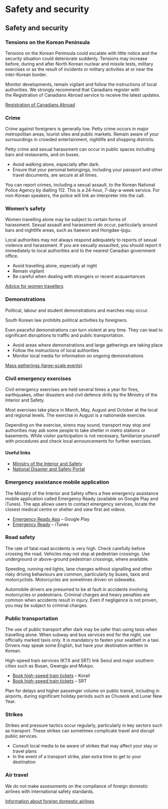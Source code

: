 # Safety and security

## Safety and security

### Tensions on the Korean Peninsula

Tensions on the Korean Peninsula could escalate with little notice and the security situation could deteriorate suddenly. Tensions may increase before, during and after North Korean nuclear and missile tests, military exercises or as the result of incidents or military activities at or near the inter-Korean border.

Monitor developments, remain vigilant and follow the instructions of local authorities. We strongly recommend that Canadians register with the Registration of Canadians Abroad service to receive the latest updates.

[Registration of Canadians Abroad](http://travel.gc.ca/travelling/registration)

### Crime

Crime against foreigners is generally low. Petty crime occurs in major metropolitan areas, tourist sites and public markets. Remain aware of your surroundings in crowded entertainment, nightlife and shopping districts.

Petty crime and sexual harassment can occur in public spaces including bars and restaurants, and on buses.

* Avoid walking alone, especially after dark.
* Ensure that your personal belongings, including your passport and other travel documents, are secure at all times.

You can report crimes, including a sexual assault, to the Korean National Police Agency by dialling 112. This is a 24-hour, 7-day-a-week service. For non-Korean speakers, the police will link an interpreter into the call.

### Women’s safety

Women travelling alone may be subject to certain forms of harassment. Sexual assault and harassment do occur, particularly around bars and nightlife areas, such as Itaewon and Hongdae-Ipgu.

Local authorities may not always respond adequately to reports of sexual violence and harassment. If you are sexually assaulted, you should report it immediately to local authorities and to the nearest Canadian government office.

* Avoid travelling alone, especially at night
* Remain vigilant
* Be careful when dealing with strangers or recent acquaintances

[Advice for women travellers](https://travel.gc.ca/travelling/health-safety/advice-for-women-travellers "Advice for women travellers")

### Demonstrations

Political, labour and student demonstrations and marches may occur.

South Korean law prohibits political activities by foreigners.

Even peaceful demonstrations can turn violent at any time. They can lead to significant disruptions to traffic and public transportation.

* Avoid areas where demonstrations and large gatherings are taking place
* Follow the instructions of local authorities
* Monitor local media for information on ongoing demonstrations

[Mass gatherings (large-scale events)](https://travel.gc.ca/travelling/health-safety/mass-gatherings)

### Civil emergency exercises

Civil emergency exercises are held several times a year for fires, earthquakes, other disasters and civil defence drills by the Ministry of the Interior and Safety.

Most exercises take place in March, May, August and October at the local and regional levels. The exercise in August is a nationwide exercise.

Depending on the exercise, sirens may sound, transport may stop and authorities may ask some people to take shelter in metro stations or basements. While visitor participation is not necessary, familiarize yourself with procedures and check local announcements for further exercises.

#### Useful links

* [Ministry of the Interior and Safety](https://www.mois.go.kr/eng/a01/engMain.do)
* [National Disaster and Safety Portal](http://eng.safekorea.go.kr/main/selectMainMng.do)

### Emergency assistance mobile application

The Ministry of the Interior and Safety offers a free emergency assistance mobile application called Emergency Ready (available on Google Play and iTunes). The app allows users to contact emergency services, locate the closest medical centre or shelter and view first aid videos.

* [Emergency Ready App](https://play.google.com/store/apps/details?id=kr.go.nema.disasteralert_eng&hl=en) – Google Play
* [Emergency Ready](https://itunes.apple.com/es/app/emergencyreadyapp/id826120919?l=en&mt=8) – iTunes

### Road safety

The rate of fatal road accidents is very high. Check carefully before crossing the road. Vehicles may not stop at pedestrian crossings. Use underground or above-ground pedestrian crossings, where available.

Speeding, running red lights, lane changes without signalling and other risky driving behaviours are common, particularly by buses, taxis and motorcyclists. Motorcycles are sometimes driven on sidewalks.

Automobile drivers are presumed to be at fault in accidents involving motorcycles or pedestrians. Criminal charges and heavy penalties are common when accidents result in injury. Even if negligence is not proven, you may be subject to criminal charges.

### Public transportation

The use of public transport after dark may be safer than using taxis when travelling alone. When subway and bus services end for the night, use officially marked taxis only. It is mandatory to fasten your seatbelt in a taxi. Drivers may speak some English, but have your destination written in Korean.

High-speed train services (KTX and SRT) link Seoul and major southern cities such as Busan, Gwangju and Mokpo.

* [Book high-speed train tickets](http://www.letskorail.com/ebizbf/EbizbfForeign_pr16100.do?gubun=1) – Korail
* [Book high-speed train tickets](https://www.srail.co.kr/main.do?language=EN) – SRT

Plan for delays and higher passenger volume on public transit, including in airports, during significant holiday periods such as Chuseok and Lunar New Year.

### Strikes

Strikes and pressure tactics occur regularly, particularly in key sectors such as transport. These strikes can sometimes complicate travel and disrupt public services.

* Consult local media to be aware of strikes that may affect your stay or travel plans
* In the event of a transport strike, plan extra time to get to your destination

### Air travel

We do not make assessments on the compliance of foreign domestic airlines with international safety standards.

[Information about foreign domestic airlines](https://travel.gc.ca/air/in-flight-safety#other)